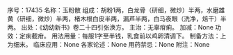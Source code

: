 序号：17435
名称：玉粉散
组成：胡粉1两，白龙骨（研细，微炒）半两，水磨雄黄（研细，微炒）半两，楮木根白皮半两，漏芦半两，白马夜眼（洗净，焙干）半两。
出处：《幼幼新书》卷二十四引张涣方。
主治：无辜疳痢。
加减：None
功效：定痢截疳。
用法用量：每服1字至半钱，乳食前以鸡卵清调下。
制备方法：上为细末。
临床应用：None
各家论述：None
用药禁忌：None
附注：None
